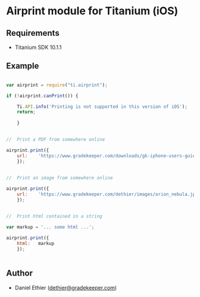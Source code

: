 # Airprint module for Titanium (iOS)

## Requirements

- Titanium SDK 10.1.1

## Example
```js

var airprint = require("ti.airprint");

if (!airprint.canPrint()) {

	Ti.API.info('Printing is not supported in this version of iOS');
	return;
	
	}
	

//	Print a PDF from somewhere online

airprint.print({
	url:	'https://www.gradekeeper.com/downloads/gk-iphone-users-guide.pdf'
	});
	
	
//	Print an image from somewhere online

airprint.print({
	url:	'https://www.gradekeeper.com/dethier/images/orion_nebula.jpg'
	});
	
	
//	Print html contained in a string

var markup = '... some html ...';

airprint.print({
	html:	markup
	});
	

```

## Author

- Daniel Ethier ([dethier@gradekeeper.com](mailto:dethier@gradekeeper.com))
